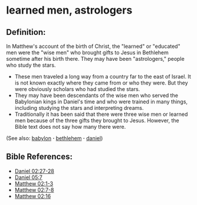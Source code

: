 # learned men, astrologers #

## Definition: ##

In Matthew's account of the birth of Christ, the "learned" or "educated" men were the "wise men" who brought gifts to Jesus in Bethlehem sometime after his birth there. They may have been "astrologers," people who study the stars.

* These men traveled a long way from a country far to the east of Israel. It is not known exactly where they came from or who they were. But they were obviously scholars who had studied the stars.
* They may have been descendants of the wise men who served the Babylonian kings in Daniel's time and who were trained in many things, including studying the stars and interpreting dreams.
* Traditionally it has been said that there were three wise men or learned men because of the three gifts they brought to Jesus. However, the Bible text does not say how many there were.

(See also: [babylon](../other/babylon.md) **·** [bethlehem](../other/bethlehem.md) **·** [daniel](../other/daniel.md))

## Bible References: ##

* [Daniel 02:27-28](https://door43.org/en/bible/notes/dan/02/27)
* [Daniel 05:7](https://door43.org/en/bible/notes/dan/05/07)
* [Matthew 02:1-3](https://door43.org/en/bible/notes/mat/02/01)
* [Matthew 02:7-8](https://door43.org/en/bible/notes/mat/02/07)
* [Matthew 02:16](https://door43.org/en/bible/notes/mat/02/16)

